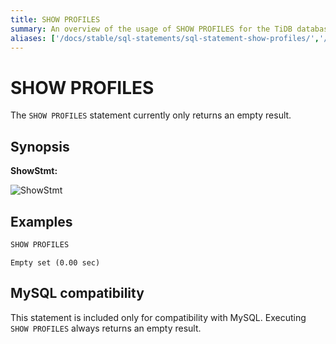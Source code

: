 ```yaml
---
title: SHOW PROFILES
summary: An overview of the usage of SHOW PROFILES for the TiDB database.
aliases: ['/docs/stable/sql-statements/sql-statement-show-profiles/','/docs/v4.0/sql-statements/sql-statement-show-profiles/']
---
```


# SHOW PROFILES

The `SHOW PROFILES` statement currently only returns an empty result.

## Synopsis

**ShowStmt:**

![ShowStmt](https://download.pingcap.com/images/docs/sqlgram/ShowStmt.png)

## Examples


```sql
SHOW PROFILES
```

```
Empty set (0.00 sec)
```

## MySQL compatibility

This statement is included only for compatibility with MySQL. Executing `SHOW PROFILES` always returns an empty result.
